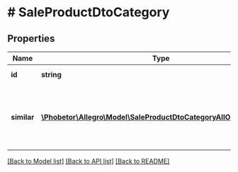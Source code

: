 # # SaleProductDtoCategory

## Properties

Name | Type | Description | Notes
------------ | ------------- | ------------- | -------------
**id** | **string** | Category identifier. | [optional]
**similar** | [**\Phobetor\Allegro\Model\SaleProductDtoCategoryAllOfSimilarInner[]**](SaleProductDtoCategoryAllOfSimilarInner.md) | A list of similar categories in which you can sell this product. | [optional]

[[Back to Model list]](../../README.md#models) [[Back to API list]](../../README.md#endpoints) [[Back to README]](../../README.md)
